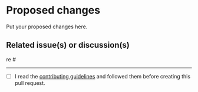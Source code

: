# Proposed changes

Put your proposed changes here.

## Related issue(s) or discussion(s)

re #

---

- [ ] I read the [contributing guidelines](https://github.com/TheEdoRan/next-safe-action/blob/next/CONTRIBUTING.md) and followed them before creating this pull request.
